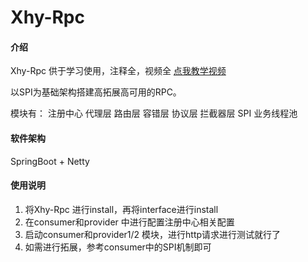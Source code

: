 # Xhy-Rpc

#### 介绍
Xhy-Rpc
供于学习使用，注释全，视频全
[点我教学视频](https://www.bilibili.com/video/BV1th4y1w7wX/?vd_source=884a1f9702167e8936a8d6d773a193ae)

以SPI为基础架构搭建高拓展高可用的RPC。

模块有：
注册中心
代理层
路由层
容错层
协议层
拦截器层
SPI
业务线程池


#### 软件架构
SpringBoot + Netty



#### 使用说明

1.  将Xhy-Rpc 进行install，再将interface进行install
2.  在consumer和provider 中进行配置注册中心相关配置
3.  启动consumer和provider1/2 模块，进行http请求进行测试就行了
4.  如需进行拓展，参考consumer中的SPI机制即可





